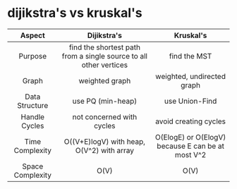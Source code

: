 # dijikstra's vs kruskal's

|      Aspect      |                            Dijikstra's                            |                     Kruskal's                     |
|:----------------:|:-----------------------------------------------------------------:|:-------------------------------------------------:|
|     Purpose      | find the shortest path from a single source to all other vertices |                   find the MST                    |
|      Graph       |                          weighted graph                           |            weighted, undirected graph             |
|  Data Structure  |                         use PQ (min-heap)                         |                  use Union-Find                   |
|  Handle Cycles   |                     not concerned with cycles                     |               avoid creating cycles               |
| Time Complexity  |             O((V+E)logV) with heap, O(V^2) with array             | O(ElogE) or O(ElogV) because E can be at most V^2 |
| Space Complexity |                               O(V)                                |                       O(V)                        |
